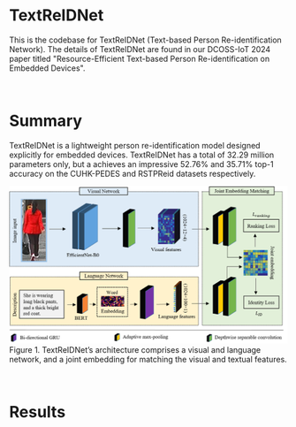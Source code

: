 # TextReIDNet
This is the codebase for TextReIDNet (Text-based Person Re-identification Network). The details of TextReIDNet are found in our DCOSS-IoT 2024 paper titled "Resource-Efficient Text-based Person
Re-identification on Embedded Devices".

&nbsp;

# Summary
TextReIDNet is a lightweight person re-identification model designed explicitly for embedded devices. TextReIDNet has a total of 32.29 million parameters only, but a achieves an
impressive 52.76% and 35.71% top-1 accuracy on the CUHK-PEDES and RSTPReid datasets respectively.

![](docs/TextReIDNet_architetcure.png)
Figure 1. TextReIDNet’s architecture comprises a visual and language network, and a joint embedding for matching the visual and textual features.

&nbsp;

# Results
